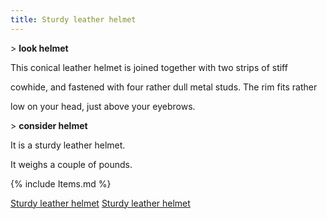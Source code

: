 ```yaml
---
title: Sturdy leather helmet
---
```


\> **look helmet**

This conical leather helmet is joined together with two strips of stiff

cowhide, and fastened with four rather dull metal studs. The rim fits
rather

low on your head, just above your eyebrows.

\> **consider helmet**

It is a sturdy leather helmet.

It weighs a couple of pounds.

{% include Items.md %}

[Sturdy leather helmet](Category:_Leather_equipment "wikilink") [Sturdy
leather helmet](Category:_Head_items "wikilink")